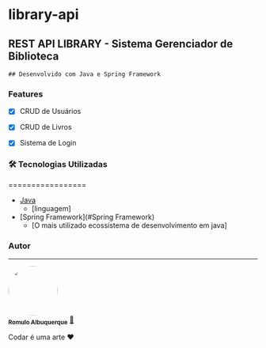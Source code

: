 # library-api

## REST API LIBRARY - Sistema Gerenciador de Biblioteca
    ## Desenvolvido com Java e Spring Framework


### Features

- [x] CRUD de Usuários
- [x] CRUD de Livros
- [x] Sistema de Login


### 🛠 Tecnologias Utilizadas
=================
<!--ts-->
   * [Java](#Java)
      * [linguagem]
   * [Spring Framework](#Spring Framework)
      * [O mais utilizado ecossistema de desenvolvimento em java]
<!--te-->


### Autor
---

<a href="https://www.linkedin.com/in/r%C3%B4mulo-albuquerque-2012591b5/">
 <img style="border-radius: 50%;" src="https://avatars.githubusercontent.com/u/98672391?s=400&u=2ba8f18403599008a5ef5e9a8e330c0381dc4f22&v=4" width="100px;" alt=""/>
 <br />
 <sub><b>Romulo Albuquerque</b></sub></a> <a href="https://romuloalbuquerque.com" title="RomuloAlbuquerqueDev">🚀</a>


Codar é uma arte ❤️


